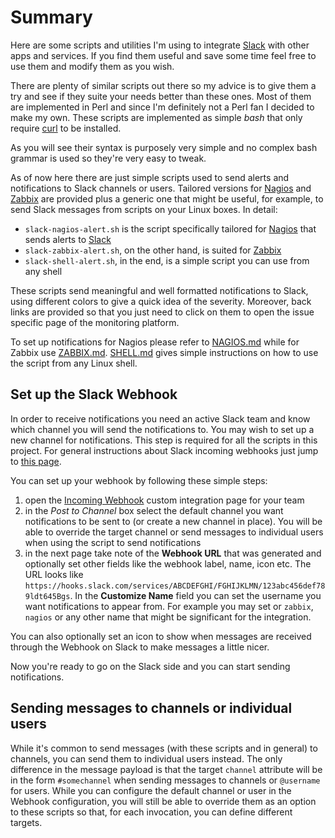 # Summary
Here are some scripts and utilities I'm using to integrate [Slack](https://slack.com/) with other apps and services.
If you find them useful and save some time feel free to use them and modify them as you wish.

There are plenty of similar scripts out there so my advice is to give them a try and see if they suite your needs better than these ones. Most of them are implemented in Perl and since I'm definitely not a Perl fan I decided to make my own. These scripts are implemented as simple *bash* that only require [curl](https://curl.haxx.se/) to be installed.

As you will see their syntax is purposely very simple and no complex bash grammar is used so they're very easy to tweak.

As of now here there are just simple scripts used to send alerts and notifications to Slack channels or users. Tailored versions for  [Nagios](https://www.nagios.org/) and [Zabbix](https://www.zabbix.com/) are provided plus a generic one that might be useful, for example, to send Slack messages from scripts on your Linux boxes. In detail:
* `slack-nagios-alert.sh` is the script specifically tailored for [Nagios](https://www.nagios.org/) that sends alerts to [Slack](https://slack.com/)
* `slack-zabbix-alert.sh`, on the other hand, is suited for [Zabbix](https://www.zabbix.com/)
* `slack-shell-alert.sh`, in the end, is a simple script you can use from any shell

These scripts send meaningful and well formatted notifications to Slack, using different colors to give a quick idea of the severity. Moreover, back links are provided so that you just need to click on them to open the issue specific page of the monitoring platform.

To set up notifications for Nagios please refer to [NAGIOS.md](NAGIOS.md) while for Zabbix use [ZABBIX.md](ZABBIX.md). [SHELL.md](SHELL.md) gives simple instructions on how to use the script from any Linux shell.

## Set up the Slack Webhook
In order to receive notifications you need an active Slack team and know which channel you will send the notifications to. You may wish to set up a new channel for notifications. This step is required for all the scripts in this project.
For general instructions about Slack incoming webhooks just jump to [this page](https://api.slack.com/incoming-webhooks).

You can set up your webhook by following these simple steps:
1. open the [Incoming Webhook](https://my.slack.com/services/new/incoming-webhook/) custom integration page for your team
2. in the *Post to Channel* box select the default channel you want notifications to be sent to (or create a new channel in place). You will be able to override the target channel or send messages to individual users when using the script to send notifications
3. in the next page take note of the **Webhook URL** that was generated and optionally set other fields like the webhook label, name, icon etc. The URL looks like `https://hooks.slack.com/services/ABCDEFGHI/FGHIJKLMN/123abc456def789ldt645Bgs`. In the **Customize Name** field you can set the username you want notifications to appear from. For example you may set or `zabbix`, `nagios` or any other name that might be significant for the integration.

You can also optionally set an icon to show when messages are received through the Webhook on Slack to make messages a little nicer.

Now you're ready to go on the Slack side and you can start sending notifications.

## Sending messages to channels or individual users
While it's common to send messages (with these scripts and in general) to channels, you can send them to individual users instead. The only difference in the message payload is that the target `channel` attribute will be in the form `#somechannel` when sending messages to channels or `@username` for users.
While you can configure the default channel or user in the Webhook configuration, you will still be able to override them as an option to these scripts so that, for each invocation, you can define different targets.
